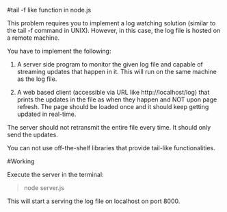 #tail -f like function in node.js

This problem requires you to implement a log watching solution (similar to the tail -f command in UNIX). However, in this case, the log file is hosted on a remote machine.

You have to implement the following:

1. A server side program to monitor the given log file and capable of streaming updates that happen in it. This will run on the same machine as the log file.

2. A web based client (accessible via URL like http://localhost/log) that prints the updates in the file as when they happen and NOT upon page refresh. The page should be loaded once and it should keep getting updated in real-time. 

The server should not retransmit the entire file every time. It should only send the updates.

You can not use off-the-shelf libraries that provide tail-like functionalities.


#Working

Execute the server in the terminal:</br>
> node server.js

This will start a serving the log file on localhost on port 8000.